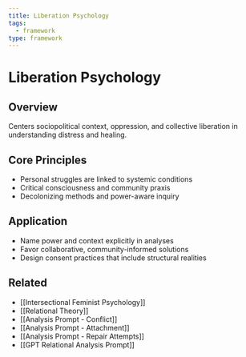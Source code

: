 ```yaml
---
title: Liberation Psychology
tags:
  - framework
type: framework
---
```


<!-- @format -->

# Liberation Psychology

## Overview

Centers sociopolitical context, oppression, and collective liberation in understanding distress and healing.

## Core Principles

- Personal struggles are linked to systemic conditions
- Critical consciousness and community praxis
- Decolonizing methods and power-aware inquiry

## Application

- Name power and context explicitly in analyses
- Favor collaborative, community-informed solutions
- Design consent practices that include structural realities

## Related

- [[Intersectional Feminist Psychology]]
- [[Relational Theory]]
- [[Analysis Prompt - Conflict]]
- [[Analysis Prompt - Attachment]]
- [[Analysis Prompt - Repair Attempts]]
- [[GPT Relational Analysis Prompt]]

